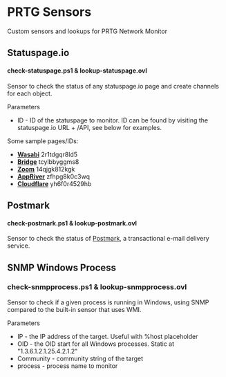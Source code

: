 # PRTG Sensors
Custom sensors and lookups for PRTG Network Monitor

## Statuspage.io
#### check-statuspage.ps1 & lookup-statuspage.ovl
Sensor to check the status of any statuspage.io page and create channels for each object. 

Parameters
* ID - ID of the statuspage to monitor. ID can be found by visiting the statuspage.io URL + /API, see below for examples.

Some sample pages/IDs:

* **[Wasabi](https://status.wasabi.com/)** 2r1tdgqr8ld5
* **[Bridge](http://status.bridgeapp.com/)** tcylbbyggms8
* **[Zoom](https://status.zoom.us/)** 14qjgk812kgk
* **[AppRiver](https://status.appriver.com/)** zfhpg8k0c3wq
* **[Cloudflare](https://www.cloudflarestatus.com/)** yh6f0r4529hb

## Postmark
#### check-postmark.ps1 & lookup-postmark.ovl
Sensor to check the status of [Postmark](https://status.postmarkapp.com/), a transactional e-mail delivery service. 


## SNMP Windows Process
### check-snmpprocess.ps1 & lookup-snmpprocess.ovl
Sensor to check if a given process is running in Windows, using SNMP compared to the built-in sensor that uses WMI.

Parameters
* IP - the IP address of the target. Useful with %host placeholder
* OID - the OID start for all Windows processes. Static at "1.3.6.1.2.1.25.4.2.1.2"
* Community - community string of the target
* process - process name to monitor
